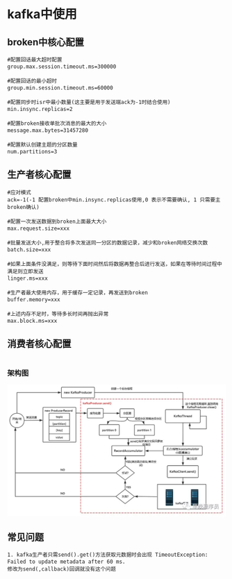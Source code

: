# kafka中使用

## broken中核心配置

````
#配置回话最大超时配置
group.max.session.timeout.ms=300000

#配置回话的最小超时
group.min.session.timeout.ms=60000

#配置同步时isr中最小数量(这主要是用于发送端ack为-1时结合使用)
min.insync.replicas=2

#配置broken接收单批次消息的最大的大小
message.max.bytes=31457280

#配置默认创建主题的分区数量
num.partitions=3

````



## 生产者核心配置
````
#应对模式
ack=-1(-1 配置broken中min.insync.replicas使用,0 表示不需要确认, 1 只需要主broken确认)

#配置一次发送数据到broken上面最大大小
max.request.size=xxx

#批量发送大小,用于整合将多次发送同一分区的数据记录，减少和broken网络交换次数
batch.size=xxx 

#如果上面条件没满足，则等待下面时间然后将数据再整合后进行发送，如果在等待时间过程中满足则立即发送
linger.ms=xxx

#生产者最大使用内存，用于缓存一定记录，再发送到broken
buffer.memory=xxx

#上述内存不足时，等待多长时间再抛出异常
max.block.ms=xxx
````

## 消费者核心配置

````
````

### 架构图

![image](https://raw.githubusercontent.com/yinbucheng/mypic/master/640.png)

## 常见问题
```
1. kafka生产者只需send().get()方法获取元数据时会出现 TimeoutException: Failed to update metadata after 60 ms.
修改为send(,callback)回调就没有这个问题

```